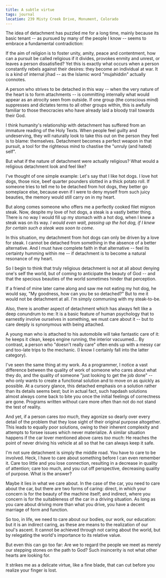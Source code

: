 ```yaml
---
title: A subtle virtue
tags: journal
location: 239 Misty Creek Drive, Monument, Colorado
---
```


The idea of detachment has puzzled me for a long time, mainly because
its basic tenant -- as pursued by many of the people I know -- seems to
embrace a fundamental contradiction:

If the aim of religion is to foster unity, amity, peace and contentment,
how can a pursuit be called religious if it divides, provokes enmity and
unrest, or leaves a person dissatisfied? Yet this is exactly what occurs
when a person constantly rebels against their desires: they become an
individual at war. It is a kind of internal jihad -- as the Islamic word
"mujahiddin" actually connotes.

A person who strives to be detached in this way -- when the very nature
of the heart is to form attachments -- is committing internally what
would appear as an atrocity seen from outside. If one group (the
conscious mind) suppresses and dictates terms to all other groups
within, this is awfully familiar to those theocracies who have already
laid a bloody trail towards their God.

I think humanity's relationship with detachment has suffered from an
immature reading of the Holy Texts. When people feel guilty and
undeserving, they will naturally look to take this out on the person
they feel is to blame: themselves. Detachment becomes a perfect weapon
in that pursuit, a tool for the righteous mind to chastise the "unruly
(and hated) self".

But what if the nature of detachment were actually religious? What would
a religious detachment look and feel like?

I've thought of one simple example: Let's say that I like hot dogs. I
love hot dogs, those nice, beef quarter pounders slotted in a thick
potato roll. If someone tries to tell me to be detached from hot dogs,
they better go someplace else, because even if I were to deny myself
from such juicy beauties, the memory would still carry on in my heart.

But along comes someone who offers me a perfectly cooked filet mignon
steak. Now, despite my love of hot dogs, a steak is a vastly better
thing. There is no way I would fill up my stomach with a hot dog, when I
knew a steak was on its way. *I would even wait, passing up the hot dog,
if I knew for certain such a steak was soon to come*.

In this situation, my detachment from hot dogs can only be driven by a
love for steak. I cannot be detached from something in the absence of a
better alternative. And I must have complete faith in that alternative
-- feel its certainty humming within me -- if detachment is to become a
natural resonance of my heart.

So I begin to think that truly religious detachment is not at all about
denying one's self the world, but of coming to anticipate the beauty of
God -- and that the specious beauties of the world sometimes hinder that
perception.

If a friend of mine later came along and saw me not eating my hot dog,
he would say, "My goodness, how can you be so detached?" But to me it
would not be detachment at all. I'm simply communing with my
steak-to-be.

Also, there is another aspect of detachment which has always felt like a
deep conundrum to me: It is a basic feature of human psychology that to
earnestly involve ourselves in something, we must care about it -- but
to care deeply is synonymous with being attached.

A young man who is attached to his automobile will take fantastic care
of it: he keeps it clean, keeps engine running, the interior vacuumed...
By contrast, a person who "doesn't really care" often ends up with a
messy car and too-late trips to the mechanic.  (I know I certainly fall
into the latter category).

I've seen the same thing at my work.  As a programmer, I notice a vast
difference between the quality of work of someone who cares about what
they do, and the quality of someone "just looking to get the job done"
-- who only wants to create a functional solution and to move on as
quickly as possible.  At a cursory glance, this detached emphasis on a
solution rather than its details seems best; but in actual fact, such
hapdash solutions almost always come back to bite you once the initial
feelings of correctness are gone.  Programs written without care more
often than not do not stand the test of reality.

And yet, if a person cares *too much*, they agonize so dearly over every
detail of the problem that they lose sight of their original purpose
altogether.  This leads to equally poor solutions, owing to their
inherent complexity and attempts to forsee issues which never
materialize.  A similar situation happens if the car lover mentioned
above cares *too much*: He reaches the point of never driving his vehicle
at all so that he can always keep it safe.

I'm not sure detachment is simply the middle road.  You have to care to
be involved.  Heck, I have to care about something before I can even
remember it.  Care too little and you lose connection, resulting in a
decrease in quality of attention; care too much, and you cut off
perspective, decreasing quality of purpose.  What is the answer?

Maybe it lies in what we care about.  In the case of the car, you need
to care about the car, but there are two forms of caring: direct, in
which your concern is for the beauty of the machine itself; and
indirect, where you concern is for the suitableness of the car in a
driving situation.  As long as you care about driving more than what you
drive, you have a decent marriage of form and function.

So too, in life, we need to care about our bodies, our work, our
education: but it is an indirect caring, as these are means to the
realization of our soul's ascent.  It cannot be achieved through not
caring about the world, but by relegating the world's importance to its
relative value.

But even this can go too far: Are we to regard the people we meet as
merely our stepping stones on the path to God?  Such insincerity is not
what other hearts are looking for.

It strikes me as a delicate virtue, like a fine blade, that can cut
before you realize your finger is lost.


